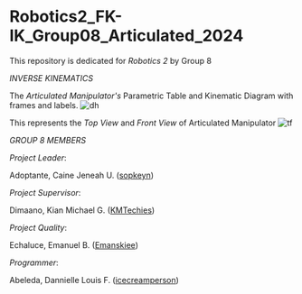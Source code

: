 # Robotics2_FK-IK_Group08_Articulated_2024
This repository is dedicated for *Robotics 2* by Group 8

*INVERSE KINEMATICS*

The *Articulated Manipulator's* Parametric Table and Kinematic Diagram with frames and labels.
![dh](https://github.com/icecreamperson/Robotics2_FK-IK_Group08_Articulated_2024/assets/157493649/d1d03ff0-3412-45a6-a173-932173ba71b6)

This represents the *Top View* and *Front View* of Articulated Manipulator
![tf](https://github.com/icecreamperson/Robotics2_FK-IK_Group08_Articulated_2024/assets/157493649/0877f870-1498-49ac-9257-4d9c3b81cd1e)

*GROUP 8 MEMBERS*

*Project Leader*:

Adoptante, Caine Jeneah U. ([sopkeyn](https://github.com/sopkeyn))

*Project Supervisor*:

Dimaano, Kian Michael G. ([KMTechies](https://github.com/KMTechies))

*Project Quality*:

Echaluce, Emanuel B. ([Emanskiee](https://github.com/Emanskiee))

*Programmer*:

Abeleda, Dannielle Louis F. ([icecreamperson](https://github.com/icecreamperson))
